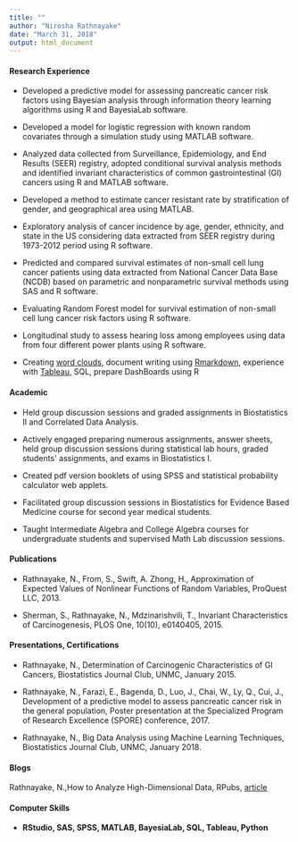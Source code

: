 ```yaml
---
title: ""
author: "Nirosha Rathnayake"
date: "March 31, 2018"
output: html_document
---
```




#### Research Experience 

* Developed a predictive model for assessing pancreatic cancer risk factors using Bayesian 
analysis through information theory learning algorithms using R and BayesiaLab software.

* Developed a model for logistic regression with known random covariates through a 
simulation study using MATLAB software. 		
	                  
* Analyzed data collected from Surveillance, Epidemiology, and End Results (SEER) registry, 
adopted conditional survival analysis methods and identified invariant characteristics of 
common gastrointestinal (GI) cancers using R and MATLAB software.

* Developed a method to estimate cancer resistant rate by stratification of gender, and 
geographical area using MATLAB.    

* Exploratory analysis of cancer incidence by age, gender, ethnicity, and state in the US 
considering data extracted from SEER registry during 1973-2012 period using R software.

* Predicted and compared survival estimates of non-small cell lung cancer patients using 
data extracted from National Cancer Data Base (NCDB) based on parametric and nonparametric 
survival methods using SAS and R software.

* Evaluating Random Forest model for survival estimation of non-small cell lung cancer risk 
factors using R software.

* Longitudinal study to assess hearing loss among employees using data from four different 
power plants using R software.   
					
* Creating [word clouds](https://github.com/niroshar/Word-Cloud), document writing using [Rmarkdown](https://github.com/niroshar/My-R-Codes/tree/master/Reproducible-Reports), experience with [Tableau](https://public.tableau.com/profile/nirosha.p.rathnayake#!/), SQL, prepare DashBoards using R


#### Academic 

* Held group discussion sessions and graded assignments in Biostatistics II and Correlated 
Data Analysis.

* Actively engaged preparing numerous assignments, answer sheets, held group discussion 
sessions during statistical lab hours, graded students' assignments, and exams in 
Biostatistics I.

* Created pdf version booklets of using SPSS and statistical probability calculator web 
applets.  

* Facilitated group discussion sessions in Biostatistics for Evidence Based Medicine course 
for second year medical students. 
 
* Taught Intermediate Algebra and College Algebra courses for undergraduate students and 
supervised Math Lab discussion sessions.


#### Publications

* Rathnayake, N., From, S., Swift, A. Zhong, H., Approximation of Expected Values of 
Nonlinear Functions of Random Variables, ProQuest LLC, 2013.

* Sherman, S., Rathnayake, N., Mdzinarishvili, T., Invariant Characteristics of 
Carcinogenesis, PLOS One, 10(10), e0140405, 2015.


#### Presentations, Certifications
* Rathnayake, N., Determination of Carcinogenic Characteristics of GI Cancers, Biostatistics 
Journal Club, UNMC, January 2015.

* Rathnayake, N., Farazi, E., Bagenda, D., Luo, J., Chai, W., Ly, Q., Cui, J., Development of 
a predictive model to assess pancreatic cancer risk in the general population, Poster 
presentation at the Specialized Program of Research Excellence (SPORE) conference, 2017.

* Rathnayake, N., Big Data Analysis using Machine Learning Techniques, Biostatistics Journal 
Club, UNMC, January 2018.

#### Blogs
Rathnayake, N.,How to Analyze High-Dimensional Data, RPubs, [article](http://rpubs.com/niroshaR/NPR)
#### Computer Skills
* **RStudio, SAS, SPSS, MATLAB, BayesiaLab, SQL, Tableau, Python**


